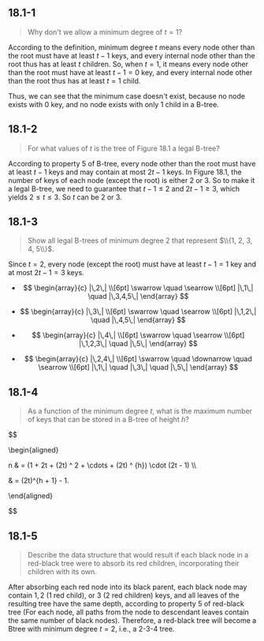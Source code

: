 ## 18.1-1

  

> Why don't we allow a minimum degree of $t = 1$?

  

According to the definition, minimum degree $t$ means every node other than the root must have at least $t - 1$ keys, and every internal node other than the root thus has at least $t$ children. So, when $t = 1$, it means every node other than the root must have at least $t - 1 = 0$ key, and every internal node other than the root thus has at least $t = 1$ child.

  

Thus, we can see that the minimum case doesn't exist, because no node exists with $0$ key, and no node exists with only $1$ child in a B-tree.

  

## 18.1-2

  

> For what values of $t$ is the tree of Figure 18.1 a legal B-tree?

  

According to property 5 of B-tree, every node other than the root must have at least $t - 1$ keys and may contain at most $2t - 1$ keys. In Figure 18.1, the number of keys of each node (except the root) is either $2$ or $3$. So to make it a legal B-tree, we need to guarantee that $t - 1 \le 2 \text{ and } 2 t - 1 \ge 3$, which yields $2 \le t \le 3$. So $t$ can be $2$ or $3$.

  

## 18.1-3

  

> Show all legal B-trees of minimum degree $2$ that represent $\\{1, 2, 3, 4, 5\\}$.

Since $t=2$, every node (except the root) must have at least $t-1=1$ key and at most $2t-1=3$ keys.  

- $$
\begin{array}{c}
|\,2\,| \\[6pt]
\swarrow \quad \searrow \\[6pt]
|\,1\,| \quad |\,3,4,5\,|
\end{array}
$$

- $$
\begin{array}{c}
|\,3\,| \\[6pt]
\swarrow \quad \searrow \\[6pt]
|\,1,2\,| \quad |\,4,5\,|
\end{array}
$$

- $$
\begin{array}{c}
|\,4\,| \\[6pt]
\swarrow \quad \searrow \\[6pt]
|\,1,2,3\,| \quad |\,5\,|
\end{array}
$$

- $$
\begin{array}{c}
|\,2,4\,| \\[6pt]
\swarrow \quad \downarrow \quad \searrow \\[6pt]
|\,1\,| \quad |\,3\,| \quad |\,5\,|
\end{array}
$$

  

## 18.1-4

  

> As a function of the minimum degree $t$, what is the maximum number of keys that can be stored in a B-tree of height $h$?

  

$$

\begin{aligned}

n & = (1 + 2t + (2t) ^ 2 + \cdots + (2t) ^ {h}) \cdot (2t - 1) \\\\

& = (2t)^{h + 1} - 1.

\end{aligned}

$$

  

## 18.1-5

  

> Describe the data structure that would result if each black node in a red-black tree were to absorb its red children, incorporating their children with its own.

  

After absorbing each red node into its black parent, each black node may contain $1, 2$ ($1$ red child), or $3$ ($2$ red children) keys, and all leaves of the resulting tree have the same depth, according to property 5 of red-black tree (For each node, all paths from the node to descendant leaves contain the same number of black nodes). Therefore, a red-black tree will become a Btree with minimum degree $t = 2$, i.e., a 2-3-4 tree.